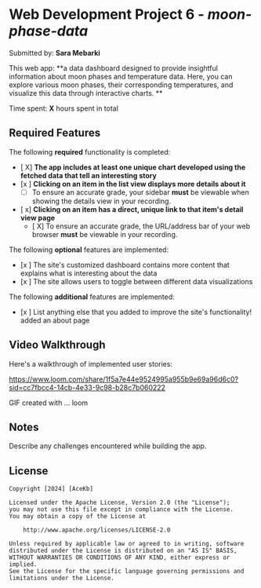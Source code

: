 # Web Development Project 6 - *moon-phase-data*

Submitted by: **Sara Mebarki**

This web app: **a data dashboard designed to provide insightful information about moon phases and temperature data. Here, you can explore various moon phases, their corresponding temperatures, and visualize this data through interactive charts. **

Time spent: **X** hours spent in total

## Required Features

The following **required** functionality is completed:

- [ X] **The app includes at least one unique chart developed using the fetched data that tell an interesting story**
- [x ] **Clicking on an item in the list view displays more details about it**
  - [ ] To ensure an accurate grade, your sidebar **must** be viewable when showing the details view in your recording.
- [ x] **Clicking on an item has a direct, unique link to that item's detail view page**
  - [ X] To ensure an accurate grade, the URL/address bar of your web browser **must** be viewable in your recording.  


The following **optional** features are implemented:

- [x ] The site's customized dashboard contains more content that explains what is interesting about the data
- [x ] The site allows users to toggle between different data visualizations

The following **additional** features are implemented:

* [x ] List anything else that you added to improve the site's functionality!
added an about page 

## Video Walkthrough

Here's a walkthrough of implemented user stories:

https://www.loom.com/share/1f5a7e44e9524995a955b9e69a96d6c0?sid=cc7fbcc4-14cb-4e33-9c98-b28c7b060222

<!-- Replace this with whatever GIF tool you used! -->
GIF created with ...  loom
<!-- Recommended tools:
[Kap](https://getkap.co/) for macOS
[ScreenToGif](https://www.screentogif.com/) for Windows
[peek](https://github.com/phw/peek) for Linux. -->

## Notes

Describe any challenges encountered while building the app.

## License

    Copyright [2024] [AceKb]

    Licensed under the Apache License, Version 2.0 (the "License");
    you may not use this file except in compliance with the License.
    You may obtain a copy of the License at

        http://www.apache.org/licenses/LICENSE-2.0

    Unless required by applicable law or agreed to in writing, software
    distributed under the License is distributed on an "AS IS" BASIS,
    WITHOUT WARRANTIES OR CONDITIONS OF ANY KIND, either express or implied.
    See the License for the specific language governing permissions and
    limitations under the License.
